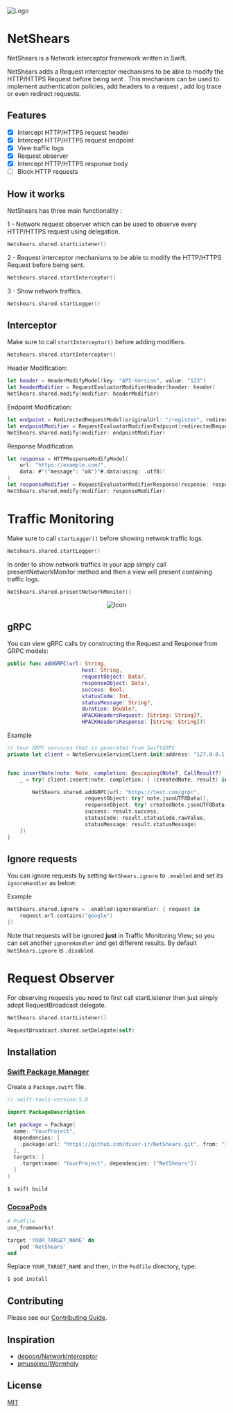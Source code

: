 ![Logo](./logo.png)

# NetShears

NetShears is a Network interceptor framework written in Swift.

NetShears adds a Request interceptor mechanisms to be able to modify the HTTP/HTTPS Request before being sent . This mechanism can be used to implement authentication policies, add headers to a request , add log trace or even redirect requests.


## Features

- [x] Intercept HTTP/HTTPS request header
- [x] Intercept HTTP/HTTPS request endpoint
- [x] View traffic logs
- [x] Request observer
- [x] Intercept HTTP/HTTPS response body
- [ ] Block HTTP requests

## How it works

NetShears has three main functionality :

1 - Network request observer which can be used to observe every HTTP/HTTPS request using delegation.
```swift
Netshears.shared.startListener() 
```

2 - Request interceptor mechanisms to be able to modify the HTTP/HTTPS Request before being sent.
```swift
Netshears.shared.startInterceptor() 
```

3 - Show network traffics.
```swift
Netshears.shared.startLogger() 
```

## Interceptor

Make sure to call ```startInterceptor()``` before adding modifiers.
```swift
Netshears.shared.startInterceptor()
```

Header Modification:

```swift
let header = HeaderModifyModel(key: "API-Version", value: "123")
let headerModifier = RequestEvaluatorModifierHeader(header: header)
NetShears.shared.modify(modifier: headerModifier)
```

Endpoint Modification: 

```swift
let endpoint = RedirectedRequestModel(originalUrl: "/register", redirectUrl: "/login")
let endpointModifier = RequestEvaluatorModifierEndpoint(redirectedRequest: endpoint)
NetShears.shared.modify(modifier: endpointModifier)
```

Response Modification

```swift
let response = HTTPResponseModifyModel(
    url: "https://example.com/",
    data: #"{"message": "ok"}"#.data(using: .utf8)!
)
let responseModifier = RequestEvaluatorModifierResponse(response: response)
NetShears.shared.modify(modifier: responseModifier)
```

# Traffic Monitoring

Make sure to call ```startLogger()``` before showing netwrok traffic logs.
```swift
Netshears.shared.startLogger()
```

In order to show network traffics in your app simply call presentNetworkMonitor method and then a view will present containing traffic logs.

```swift
NetShears.shared.presentNetworkMonitor()
```

<p align="center">
<img src="https://raw.githubusercontent.com/divar-ir/NetShears/master/traffic_screen.png" alt="Icon"/>
</p>

## gRPC 

You can view gRPC calls by constructing the Request and Response from GRPC models:

```swift
public func addGRPC(url: String,
                        host: String,
                        requestObject: Data?,
                        responseObject: Data?,
                        success: Bool,
                        statusCode: Int,
                        statusMessage: String?,
                        duration: Double?,
                        HPACKHeadersRequest: [String: String]?,
                        HPACKHeadersResponse: [String: String]?)
```
Example

```swift
// Your GRPC services that is generated from SwiftGRPC
private let client = NoteServiceServiceClient.init(address: "127.0.0.1:12345", secure: false)


func insertNote(note: Note, completion: @escaping(Note?, CallResult?) -> Void) {
    _ = try? client.insert(note, completion: { (createdNote, result) in

        NetShears.shared.addGRPC(url: "https://test.com/grpc",
                         requestObject: try? note.jsonUTF8Data(),
                         responseObject: try? createdNote.jsonUTF8Data(),
                         success: result.success,
                         statusCode: result.statusCode.rawValue,
                         statusMessage: result.statusMessage)
    })
}
```

## Ignore requests 

You can ignore requests by setting ```NetShears.ignore``` to ```.enabled``` and set its ```ignoreHandler``` as below:

Example

```swift
NetShears.shared.ignore = .enabled(ignoreHandler: { request in
    request.url.contains("google")
})
```
Note that requests will be ignored **just** in Traffic Monitoring View; so you can set another ```ignoreHandler``` and get different results.
By default ```NetShears.ignore``` is ```.disabled```.

# Request Observer

For observing requests you need to first call startListener then just simply adopt RequestBroadcast <RequestBroadcastDelegate> delegate.
```swift
NetShears.shared.startListener()

RequestBroadcast.shared.setDelegate(self)

```

## Installation

### [Swift Package Manager](https://github.com/apple/swift-package-manager)

Create a `Package.swift` file.

```swift
// swift-tools-version:5.0

import PackageDescription

let package = Package(
  name: "YourProject",
  dependencies: [
    .package(url: "https://github.com/divar-ir/NetShears.git", from: "3.0.1"),
  ],
  targets: [
    .target(name: "YourProject", dependencies: ["NetShears"])
  ]
)
```

```bash
$ swift build
```

### [CocoaPods](https://guides.cocoapods.org/using/using-cocoapods.html)

```ruby
# Podfile
use_frameworks!

target 'YOUR_TARGET_NAME' do
    pod 'NetShears'
end
```

Replace `YOUR_TARGET_NAME` and then, in the `Podfile` directory, type:

```bash
$ pod install
```

## Contributing
Please see our [Contributing Guide](./CONTRIBUTING.md).

## Inspiration

* [depoon/NetworkInterceptor](https://github.com/depoon/NetworkInterceptor)
* [pmusolino/Wormholy](https://github.com/pmusolino/Wormholy)

## License
[MIT](https://choosealicense.com/licenses/mit/)
